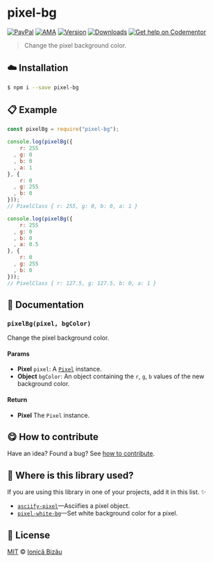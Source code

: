 
# pixel-bg

 [![PayPal](https://img.shields.io/badge/%24-paypal-f39c12.svg)][paypal-donations] [![AMA](https://img.shields.io/badge/ask%20me-anything-1abc9c.svg)](https://github.com/IonicaBizau/ama) [![Version](https://img.shields.io/npm/v/pixel-bg.svg)](https://www.npmjs.com/package/pixel-bg) [![Downloads](https://img.shields.io/npm/dt/pixel-bg.svg)](https://www.npmjs.com/package/pixel-bg) [![Get help on Codementor](https://cdn.codementor.io/badges/get_help_github.svg)](https://www.codementor.io/johnnyb?utm_source=github&utm_medium=button&utm_term=johnnyb&utm_campaign=github)

> Change the pixel background color.

## :cloud: Installation

```sh
$ npm i --save pixel-bg
```


## :clipboard: Example



```js
const pixelBg = require("pixel-bg");

console.log(pixelBg({
    r: 255
  , g: 0
  , b: 0
  , a: 1
}, {
    r: 0
  , g: 255
  , b: 0
}));
// PixelClass { r: 255, g: 0, b: 0, a: 1 }

console.log(pixelBg({
    r: 255
  , g: 0
  , b: 0
  , a: 0.5
}, {
    r: 0
  , g: 255
  , b: 0
}));
// PixelClass { r: 127.5, g: 127.5, b: 0, a: 1 }
```

## :memo: Documentation


### `pixelBg(pixel, bgColor)`
Change the pixel background color.

#### Params
- **Pixel** `pixel`: A [`Pixel`](https://github.com/IonicaBizau/pixel-class) instance.
- **Object** `bgColor`: An object containing the `r`, `g`, `b` values of the new background color.

#### Return
- **Pixel** The `Pixel` instance.



## :yum: How to contribute
Have an idea? Found a bug? See [how to contribute][contributing].

## :dizzy: Where is this library used?
If you are using this library in one of your projects, add it in this list. :sparkles:


 - [`asciify-pixel`](https://github.com/IonicaBizau/asciify-pixel#readme)—Asciifies a pixel object.
 - [`pixel-white-bg`](https://github.com/IonicaBizau/pixel-white-bg#readme)—Set white background color for a pixel.

## :scroll: License

[MIT][license] © [Ionică Bizău][website]

[paypal-donations]: https://www.paypal.com/cgi-bin/webscr?cmd=_s-xclick&hosted_button_id=RVXDDLKKLQRJW
[donate-now]: http://i.imgur.com/6cMbHOC.png

[license]: http://showalicense.com/?fullname=Ionic%C4%83%20Biz%C4%83u%20%3Cbizauionica%40gmail.com%3E%20(http%3A%2F%2Fionicabizau.net)&year=2016#license-mit
[website]: http://ionicabizau.net
[contributing]: /CONTRIBUTING.md
[docs]: /DOCUMENTATION.md
